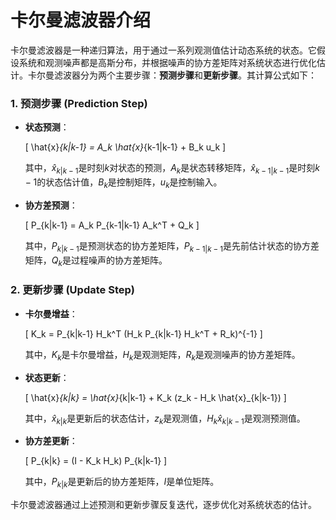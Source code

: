 # 卡尔曼滤波器介绍
卡尔曼滤波器是一种递归算法，用于通过一系列观测值估计动态系统的状态。它假设系统和观测噪声都是高斯分布，并根据噪声的协方差矩阵对系统状态进行优化估计。卡尔曼滤波器分为两个主要步骤：**预测步骤**和**更新步骤**。其计算公式如下：

### 1. 预测步骤 (Prediction Step)
- **状态预测**：
  
  \[
  \hat{x}_{k|k-1} = A_k \hat{x}_{k-1|k-1} + B_k u_k
  \]

  其中，$\hat{x}_{k|k-1}$是时刻$k$对状态的预测，$A_k$是状态转移矩阵，$\hat{x}_{k-1|k-1}$是时刻$k-1$的状态估计值，$B_k$是控制矩阵，$u_k$是控制输入。

- **协方差预测**：

  \[
  P_{k|k-1} = A_k P_{k-1|k-1} A_k^T + Q_k
  \]

  其中，$P_{k|k-1}$是预测状态的协方差矩阵，$P_{k-1|k-1}$是先前估计状态的协方差矩阵，$Q_k$是过程噪声的协方差矩阵。

### 2. 更新步骤 (Update Step)
- **卡尔曼增益**：

  \[
  K_k = P_{k|k-1} H_k^T (H_k P_{k|k-1} H_k^T + R_k)^{-1}
  \]

  其中，$K_k$是卡尔曼增益，$H_k$是观测矩阵，$R_k$是观测噪声的协方差矩阵。

- **状态更新**：

  \[
  \hat{x}_{k|k} = \hat{x}_{k|k-1} + K_k (z_k - H_k \hat{x}_{k|k-1})
  \]

  其中，$\hat{x}_{k|k}$是更新后的状态估计，$z_k$是观测值，$H_k \hat{x}_{k|k-1}$是观测预测值。

- **协方差更新**：

  \[
  P_{k|k} = (I - K_k H_k) P_{k|k-1}
  \]

  其中，$P_{k|k}$是更新后的协方差矩阵，$I$是单位矩阵。

卡尔曼滤波器通过上述预测和更新步骤反复迭代，逐步优化对系统状态的估计。

